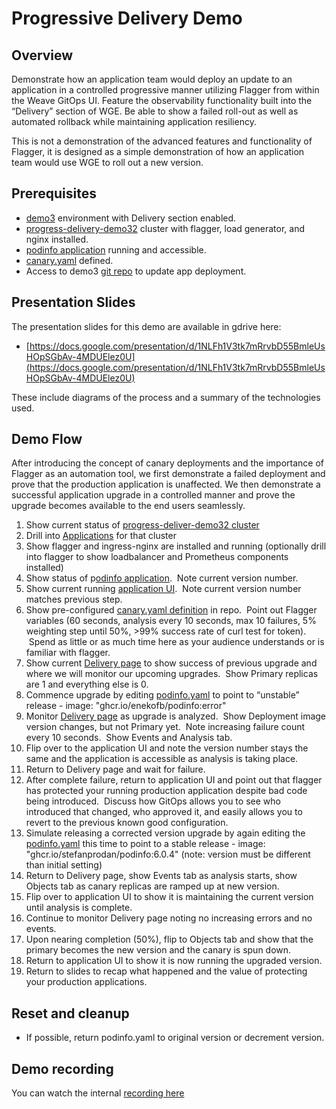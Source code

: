 # Progressive Delivery Demo

## Overview

Demonstrate how an application team would deploy an update to an application in a controlled progressive manner utilizing Flagger from within the Weave GitOps UI. Feature the observability functionality built into the “Delivery” section of WGE. Be able to show a failed roll-out as well as automated rollback while maintaining application resiliency.

This is not a demonstration of the advanced features and functionality of Flagger, it is designed as a simple demonstration of how an application team would use WGE to roll out a new version.

## Prerequisites

*   [demo3](https://demo3.weavegitops.com/applications/delivery) environment with Delivery section enabled.
*   [progress-delivery-demo32](https://demo3.weavegitops.com/cluster/details?clusterName=progress-delivery-demo32) cluster with flagger, load generator, and nginx installed.
*   [podinfo application](http://progress-delivery-demo32.weavegitops.com/) running and accessible.
*   [canary.yaml](https://github.com/weavegitops/demo3-repo/blob/main/apps/podinfo/templates/canary.yaml) defined.
*   Access to demo3 [git repo](https://github.com/weavegitops/demo3-repo/tree/main/clusters/default/progress-delivery-demo32/apps) to update app deployment.

## Presentation Slides

The presentation slides for this demo are available in gdrive here:

*   [https://docs.google.com/presentation/d/1NLFh1V3tk7mRrvbD55BmleUsHOpSGbAv-4MDUElez0U](https://docs.google.com/presentation/d/1NLFh1V3tk7mRrvbD55BmleUsHOpSGbAv-4MDUElez0U)

These include diagrams of the process and a summary of the technologies used.

## Demo Flow

After introducing the concept of canary deployments and the importance of Flagger as an automation tool, we first demonstrate a failed deployment and prove that the production application is unaffected. We then demonstrate a successful application upgrade in a controlled manner and prove the upgrade becomes available to the end users seamlessly.

1.  Show current status of [progress-deliver-demo32 cluster](https://demo3.weavegitops.com/cluster/details?clusterName=progress-delivery-demo32)
2.  Drill into [Applications](https://demo3.weavegitops.com/applications?filters=clusterName%3A%20default%2Fprogress-delivery-demo32) for that cluster
3.  Show flagger and ingress-nginx are installed and running (optionally drill into flagger to show loadbalancer and Prometheus components installed)
4.  Show status of p[odinfo application](https://demo3.weavegitops.com/helm_release/details?clusterName=default%2Fprogress-delivery-demo32&name=podinfo&namespace=test).  Note current version number.
5.  Show current running [application UI](http://progress-delivery-demo32.weavegitops.com/).  Note current version number matches previous step.
6.  Show pre-configured [canary.yaml definition](https://github.com/weavegitops/demo3-repo/blob/main/apps/podinfo/templates/canary.yaml) in repo.  Point out Flagger variables (60 seconds, analysis every 10 seconds, max 10 failures, 5% weighting step until 50%, >99% success rate of curl test for token).  Spend as little or as much time here as your audience understands or is familiar with flagger.
7.  Show current [Delivery page](https://demo3.weavegitops.com/applications/delivery/4418f6f8-a88a-4d04-a50d-f556ccbce6e0/details?clusterName=default%2Fprogress-delivery-demo32&name=podinfo&namespace=test) to show success of previous upgrade and where we will monitor our upcoming upgrades.  Show Primary replicas are 1 and everything else is 0.
8.  Commence upgrade by editing [podinfo.yaml](https://github.com/weavegitops/demo3-repo/blob/main/clusters/default/progress-delivery-demo32/apps/podinfo.yaml) to point to “unstable” release - image: "ghcr.io/enekofb/podinfo:error"
9.  Monitor [Delivery page](https://demo3.weavegitops.com/applications/delivery/4418f6f8-a88a-4d04-a50d-f556ccbce6e0/details?clusterName=default%2Fprogress-delivery-demo32&name=podinfo&namespace=test) as upgrade is analyzed.  Show Deployment image version changes, but not Primary yet.  Note increasing failure count every 10 seconds.  Show Events and Analysis tab.
10.  Flip over to the application UI and note the version number stays the same and the application is accessible as analysis is taking place.
11.  Return to Delivery page and wait for failure.
12.  After complete failure, return to application UI and point out that flagger has protected your running production application despite bad code being introduced.  Discuss how GitOps allows you to see who introduced that changed, who approved it, and easily allows you to revert to the previous known good configuration.
13.  Simulate releasing a corrected version upgrade by again editing the [podinfo.yaml](https://github.com/weavegitops/demo3-repo/blob/main/clusters/default/progress-delivery-demo32/apps/podinfo.yaml) this time to point to a stable release - image: "ghcr.io/stefanprodan/podinfo:6.0.4" (note: version must be different than initial setting)
14.  Return to Delivery page, show Events tab as analysis starts, show Objects tab as canary replicas are ramped up at new version.
15.  Flip over to application UI to show it is maintaining the current version until analysis is complete.
16.  Continue to monitor Delivery page noting no increasing errors and no events.
17.  Upon nearing completion (50%), flip to Objects tab and show that the primary becomes the new version and the canary is spun down.
18.  Return to application UI to show it is now running the upgraded version.
19.  Return to slides to recap what happened and the value of protecting your production applications. 

## Reset and cleanup

*   If possible, return podinfo.yaml to original version or decrement version.

## Demo recording

You can watch the internal [recording here](https://drive.google.com/file/d/1-rhaTCSi-dtQnPqRwofPIhLU7wwVSmav/view?usp=sharing)
